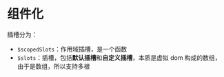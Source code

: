 # 组件化

插槽分为：

- `$scopedSlots`：作用域插槽，是一个函数
- `$slots`：插槽，包括**默认插槽**和**自定义插槽**，本质是虚拟 dom 构成的数组，由于是数组，所以支持多根
